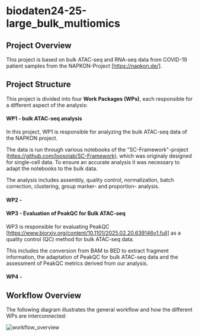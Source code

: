 # biodaten24-25-large_bulk_multiomics

## Project Overview

This project is based on bulk ATAC-seq and RNA-seq data from COVID-19 patient samples from the NAPKON-Project [https://napkon.de/]. 



## Project Structure
This project is divided into four **Work Packages (WPs)**, each responsible for a different aspect of the analysis:

#### WP1 - bulk ATAC-seq analysis 
In this project, WP1 is responsible for analyzing the bulk ATAC-seq data of the NAPKON project. 

The data is run through various notebooks of the "SC-Framework"-project (https://github.com/loosolab/SC-Framework), which was originaly designed for single-cell data. To ensure an accurate analysis it was necessary to adapt the notebooks to the bulk data.

The analysis includes assembly, quality control, normalization, batch correction, clustering, group marker- and proportion- analysis. 

#### WP2 - 

#### WP3 - Evaluation of PeakQC for Bulk ATAC-seq
WP3 is responsible for evaluating PeakQC [https://www.biorxiv.org/content/10.1101/2025.02.20.639146v1.full] as a quality control (QC) method for bulk ATAC-seq data.

This includes the conversion from BAM to BED to extract fragment information, the adaptation of PeakQC for bulk ATAC-seq data and the assessment of PeakQC metrics derived from our analysis.

#### WP4 - 

## Workflow Overview
The following diagram illustrates the general workflow and how the different WPs are interconnected: 

![workflow_overview](https://github.com/user-attachments/assets/eccf5ed0-b88e-4ab4-af13-ffd13f6b40ea)
